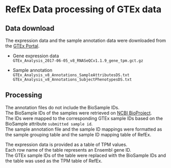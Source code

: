 # RefEx Data processing of GTEx data

## Data download

The expression data and the sample annotation data were downloaded from the [GTEx Portal](https://gtexportal.org/home/datasets).  
- Gene expression data  
  `GTEx_Analysis_2017-06-05_v8_RNASeQCv1.1.9_gene_tpm.gct.gz`

- Sample annotation  
  `GTEx_Analysis_v8_Annotations_SampleAttributesDS.txt`  
  `GTEx_Analysis_v8_Annotations_SubjectPhenotypesDS.txt`

## Processing

The annotation files do not include the BioSample IDs.  
The BioSample IDs of the samples were retrieved on [NCBI BioProject](https://www.ncbi.nlm.nih.gov/bioproject/75899).  
The IDs were mapped to the corresponding GTEx sample IDs based on the BioSample attribute `submitted sample id`.  
The sample annotation file and the sample ID mappings were formatted as the sample grouping table and the sample ID mapping table of RefEx.  

The expression data is provided as a table of TPM values.  
Each row name of the table represents an Ensembl gene ID.  
The GTEx sample IDs of the table were replaced with the BioSample IDs and the table was used as the TPM table of RefEx.  
